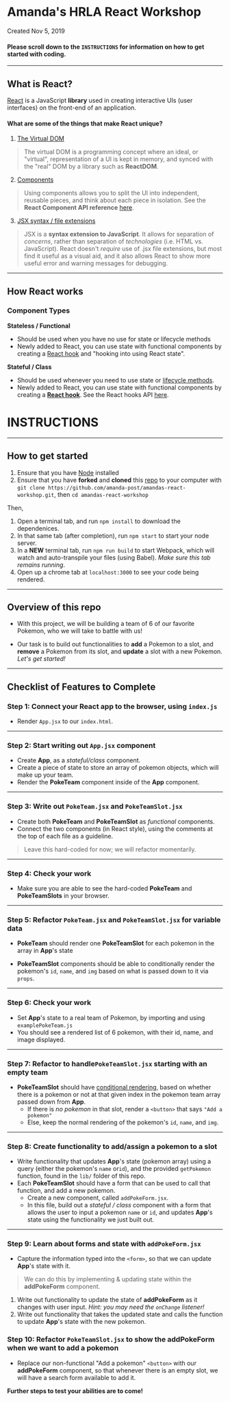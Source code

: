 # Amanda's HRLA React Workshop
Created Nov 5, 2019

#### Please scroll down to the `INSTRUCTIONS` for information on how to get started with coding.

----
## What is React?
[React](https://reactjs.org/docs/hello-world.html) is a JavaScript **library** used in creating interactive UIs (user interfaces) on the front-end of an application.


#### What are some of the things that make React unique?

1) [The Virtual DOM](https://reactjs.org/docs/faq-internals.html)
>The virtual DOM is a programming concept where an ideal, or "virtual", representation of a UI is kept in memory, and synced with the "real" DOM by a library such as **ReactDOM**.

2) [Components](https://reactjs.org/docs/components-and-props.html)
>Using components allows you to split the UI into independent, reusable pieces, and think about each piece in isolation. See the **React Component API reference** [here](https://reactjs.org/docs/react-component.html).

3) [JSX syntax / file extensions](https://reactjs.org/docs/introducing-jsx.html)
> JSX is a **syntax extension to JavaScript**. It allows for separation of *concerns*, rather than separation of *technologies* (i.e. HTML vs. JavaScript). React doesn't *require* use of .jsx file extensions, but most find it useful as a visual aid, and it also allows React to show more useful error and warning messages for debugging.

----
## How React works

### Component Types
**Stateless / Functional**

* Should be used when you have no use for state or lifecycle methods
* Newly added to React, you can use state with functional components by creating a [React hook](https://reactjs.org/docs/hooks-overview.html) and "hooking into using React state".

**Stateful / Class**

* Should be used whenever you need to use state or [lifecycle methods](https://reactjs.org/docs/state-and-lifecycle.html).
* Newly added to React, you can use state with functional components by creating a [**React hook**](https://reactjs.org/docs/hooks-overview.html). See the React hooks API [here](https://reactjs.org/docs/hooks-reference.html).


# INSTRUCTIONS

----
## How to get started
1. Ensure that you have [Node](https://nodejs.org/en/) installed
2. Ensure that you have **forked** and **cloned** this [repo](https://github.com/amanda-post/amandas-react-workshop) to your computer with `git clone https://github.com/amanda-post/amandas-react-workshop.git`, then `cd amandas-react-workshop`

Then,

1. Open a terminal tab, and run `npm install` to download the dependenices.
2. In that same tab (after completion), run `npm start` to start your node server.
3. In a **NEW** terminal tab, run `npm run build` to start Webpack, which will watch and auto-transpile your files (using Babel). *Make sure this tab remains running*.
4. Open up a chrome tab at `localhost:3000` to see your code being rendered.

----
## Overview of this repo

* With this project, we will be building a team of 6 of our favorite Pokemon, who we will take to battle with us! 

* Our task is to build out functionalities to **add** a Pokemon to a slot, and **remove** a Pokemon from its slot, and **update** a slot with a new Pokemon. *Let's get started!*

----
## Checklist of Features to Complete

### Step 1: Connect your React app to the browser, using `index.js`

* Render `App.jsx` to our `index.html`.

----
### Step 2: Start writing out `App.jsx` component

* Create **App**, as a *stateful/class* component.
* Create a piece of state to store an array of pokemon objects, which will make up your team.
* Render the **PokeTeam** component inside of the **App** component.

----
### Step 3: Write out `PokeTeam.jsx` and `PokeTeamSlot.jsx`

* Create both **PokeTeam** and **PokeTeamSlot** as *functional* components.
* Connect the two components (in React style), using the comments at the top of each file as a guideline.

> Leave this hard-coded for now; we will refactor momentarily.

----
### Step 4: Check your work

* Make sure you are able to see the hard-coded **PokeTeam** and **PokeTeamSlots** in your browser.

----
### Step 5: Refactor `PokeTeam.jsx` and `PokeTeamSlot.jsx` for variable data

*  **PokeTeam** should render one **PokeTeamSlot** for each pokemon in the array in **App**'s state

* **PokeTeamSlot** components should be able to conditionally render the pokemon's `id`, `name`, and `img` based on what is passed down to it via `props`.

----
### Step 6: Check your work

* Set **App**'s state to a real team of Pokemon, by importing and using `examplePokeTeam.js`
* You should see a rendered list of 6 pokemon, with their id, name, and image displayed.

----
### Step 7: Refactor to handle`PokeTeamSlot.jsx` starting with an empty team

* **PokeTeamSlot** should have [conditional rendering](https://reactjs.org/docs/conditional-rendering.html), based on whether there is a pokemon or not at that given index in the pokemon team array passed down from **App**.
  * If there is *no pokemon* in that slot, render a `<button>` that says `"Add a pokemon"`
  * Else, keep the normal rendering of the pokemon's `id`, `name`, and `img`.

----
### Step 8: Create functionality to add/assign a pokemon to a slot

* Write functionality that updates **App**'s state (pokemon array) using a query (either the pokemon's `name` or`id`), and the provided `getPokemon` function, found in the `lib/` folder of this repo.
* Each **PokeTeamSlot** should have a form that can be used to call that function, and add a new pokemon.
  * Create a new component, called `addPokeForm.jsx`.
  * In this file, build out a *stateful / class* component with a form that allows the user to input a pokemon `name` or `id`, and updates **App**'s state using the functionality we just built out.

----
### Step 9: Learn about forms and state with `addPokeForm.jsx`

* Capture the information typed into the `<form>`, so that we can update **App**'s state with it.

>We can do this by implementing & updating state within the **addPokeForm** component.

1) Write out functionality to update the state of **addPokeForm** as it changes with user input. *Hint: you may need the `onChange` listener!*
2) Write out functionality that takes the updated state and calls the function to update **App**'s state with the new pokemon.

### Step 10: Refactor `PokeTeamSlot.jsx` to show the **addPokeForm** when we want to add a pokemon

* Replace our non-functional "Add a pokemon" `<button>` with our **addPokeForm** component, so that whenever there is an empty slot, we will have a search form available to add it.

**Further steps to test your abilities are to come!**